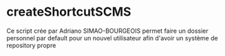 # createShortcutSCMS
Ce script crée par Adriano SIMAO-BOURGEOIS permet faire un dossier personnel par default pour un nouvel utilisateur afin d'avoir un système de repository propre
